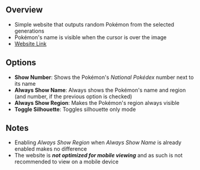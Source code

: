 ## Overview

- Simple website that outputs random Pokémon from the selected generations
- Pokémon's name is visible when the cursor is over the image
- [Website Link](https://spacebase1.github.io/pokeguess/)

## Options

- **Show Number**: Shows the Pokémon's *National Pokédex* number next to its name
- **Always Show Name**: Always shows the Pokémon's name and region (and number, if the previous option is checked)
- **Always Show Region**: Makes the Pokémon's region always visible
- **Toggle Silhouette**: Toggles silhouette only mode

## Notes

- Enabling *Always Show Region* when *Always Show Name* is already enabled makes no difference
- The website is ***not optimized for mobile viewing*** and as such is not recommended to view on a mobile device
